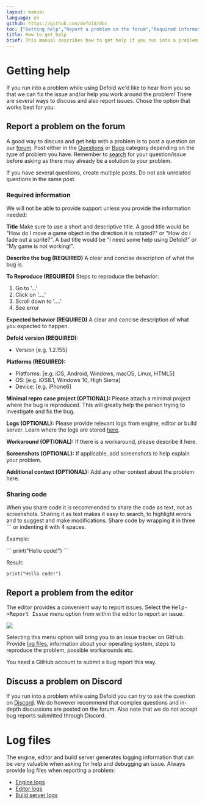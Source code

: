 ```yaml
---
layout: manual
language: en
github: https://github.com/defold/doc
toc: ["Getting help","Report a problem on the forum","Required information","Sharing code","Report a problem from the editor","Discuss a problem on Discord","Log files"]
title: How to get help
brief: This manual describes how to get help if you run into a problem while using Defold.
---
```


# Getting help

If you run into a problem while using Defold we'd like to hear from you so that we can fix the issue and/or help you work around the problem! There are several ways to discuss and also report issues. Chose the option that works best for you:

## Report a problem on the forum

A good way to discuss and get help with a problem is to post a question on our [forum](https://forum.defold.com). Post either in the [Questions](https://forum.defold.com/c/questions) or [Bugs](https://forum.defold.com/c/bugs) category depending on the type of problem you have. Remember to [search](https://forum.defold.com/search) for your question/issue before asking as there may already be a solution to your problem.

If you have several questions, create multiple posts. Do not ask unrelated questions in the same post.

### Required information
We will not be able to provide support unless you provide the information needed:

**Title**
Make sure to use a short and descriptive title. A good title would be "How do I move a game object in the direction it is rotated?" or "How do I fade out a sprite?". A bad title would be "I need some help using Defold!" or "My game is not working!".

**Describe the bug (REQUIRED)**
A clear and concise description of what the bug is.

**To Reproduce (REQUIRED)**
Steps to reproduce the behavior:
1. Go to '...'
2. Click on '....'
3. Scroll down to '....'
4. See error

**Expected behavior (REQUIRED)**
A clear and concise description of what you expected to happen.

**Defold version (REQUIRED):**
  - Version [e.g. 1.2.155]

**Platforms (REQUIRED):**
 - Platforms: [e.g. iOS, Android, Windows, macOS, Linux, HTML5]
 - OS: [e.g. iOS8.1, Windows 10, High Sierra]
 - Device: [e.g. iPhone6]

**Minimal repro case project (OPTIONAL):**
Please attach a minimal project where the bug is reproduced. This will greatly help the person trying to investigate and fix the bug.

**Logs (OPTIONAL):**
Please provide relevant logs from engine, editor or build server. Learn where the logs are stored [here](#log-files).

**Workaround (OPTIONAL):**
If there is a workaround, please describe it here.

**Screenshots (OPTIONAL):**
If applicable, add screenshots to help explain your problem.

**Additional context (OPTIONAL):**
Add any other context about the problem here.


### Sharing code
When you share code it is recommended to share the code as text, not as screenshots. Sharing it as text makes it easy to search, to highlight errors and to suggest and make modifications. Share code by wrapping it in three \`\`\` or indenting it with 4 spaces.

Example:

\`\`\`
print("Hello code!")
\`\`\`

Result:

```
print("Hello code!")
```


## Report a problem from the editor

The editor provides a convenient way to report issues. Select the <kbd>Help->Report Issue</kbd> menu option from within the editor to report an issue.

![](../images/getting_help/report_issue.png)

Selecting this menu option will bring you to an issue tracker on GitHub. Provide [log files](#log-files), information about your operating system, steps to reproduce the problem, possible workarounds etc.

<div class='sidenote' markdown='1'>
You need a GitHub account to submit a bug report this way.
</div>


## Discuss a problem on Discord

If you run into a problem while using Defold you can try to ask the question on [Discord](https://www.defold.com/discord/). We do however recommend that complex questions and in-depth discussions are posted on the forum. Also note that we do not accept bug reports submitted through Discord.


# Log files

The engine, editor and build server generates logging information that can be very valuable when asking for help and debugging an issue. Always provide log files when reporting a problem:

* [Engine logs](/manuals/debugging-game-and-system-logs)
* [Editor logs](/manuals/editor#editor-logs)
* [Build server logs](/manuals/extensions#build-server-logs)
